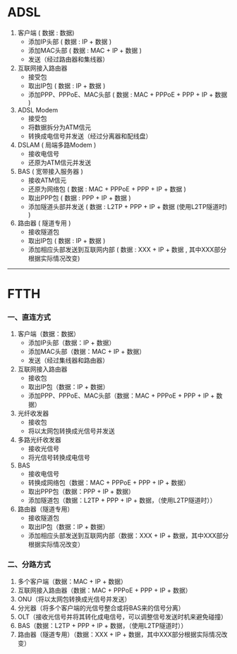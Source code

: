 # ADSL
1. 客户端 ( 数据 : 数据)
    - 添加IP头部 ( 数据 : IP + 数据 )
    - 添加MAC头部 ( 数据 : MAC + IP + 数据 )
    - 发送（经过路由器和集线器）
2. 互联网接入路由器
    - 接受包
    - 取出IP包 ( 数据 : IP + 数据 )
    - 添加PPP、PPPoE、MAC头部 ( 数据 : MAC + PPPoE + PPP + IP + 数据 )
3. ADSL Modem
    - 接受包
    - 将数据拆分为ATM信元
    - 转换成电信号并发送（经过分离器和配线盘）
4. DSLAM ( 局端多路Modem )
    - 接收电信号
    - 还原为ATM信元并发送
5. BAS ( 宽带接入服务器 )
    - 接收ATM信元
    - 还原为网络包 ( 数据 : MAC + PPPoE + PPP + IP + 数据 )
    - 取出PPP包 ( 数据 : PPP + IP + 数据 )
    - 添加隧道头部并发送 ( 数据 : L2TP + PPP + IP + 数据 (使用L2TP隧道时) )
6. 路由器 ( 隧道专用 )
    - 接收隧道包
    - 取出IP包 ( 数据 : IP + 数据 )
    - 添加相应头部发送到互联网内部 ( 数据 : XXX + IP + 数据 , 其中XXX部分根据实际情况改变)
***
# FTTH
### 一、直连方式
1. 客户端（数据：数据）
    - 添加IP头部（数据：IP + 数据）
    - 添加MAC头部（数据：MAC + IP + 数据）
    - 发送（经过集线器和路由器）
2. 互联网接入路由器
    - 接收包
    - 取出IP包（数据：IP + 数据）
    - 添加PPP、PPPoE、MAC头部（数据：MAC + PPPoE + PPP + IP + 数据）
3. 光纤收发器
    - 接收包
    - 将以太网包转换成光信号并发送
4. 多路光纤收发器
    - 接收光信号
    - 将光信号转换成电信号
5. BAS
    - 接收电信号
    - 转换成网络包（数据：MAC + PPPoE + PPP + IP + 数据）
    - 取出PPP包（数据：PPP + IP + 数据）
    - 添加隧道包（数据：L2TP + PPP + IP + 数据，（使用L2TP隧道时））
6. 路由器（隧道专用）
    - 接收隧道包
    - 取出IP包（数据：IP + 数据）
    - 添加相应头部发送到互联网内部（数据：XXX + IP + 数据，其中XXX部分根据实际情况改变）
### 二、分路方式
1. 多个客户端（数据：MAC + IP + 数据）
2. 互联网接入路由器（数据：MAC + PPPoE + PPP + IP + 数据）
3. ONU（将以太网包转换成光信号并发送）
4. 分光器（将多个客户端的光信号整合或将BAS来的信号分离）
5. OLT（接收光信号并将其转化成电信号，可以调整信号发送时机来避免碰撞）
6. BAS（数据：L2TP + PPP + IP + 数据，（使用L2TP隧道时））
7. 路由器（隧道专用）（数据：XXX + IP + 数据，其中XXX部分根据实际情况改变）
